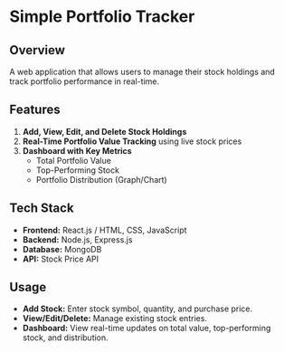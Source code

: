 # Simple Portfolio Tracker

## Overview
A web application that allows users to manage their stock holdings and track portfolio performance in real-time.

## Features
1. **Add, View, Edit, and Delete Stock Holdings**
2. **Real-Time Portfolio Value Tracking** using live stock prices
3. **Dashboard with Key Metrics**
   - Total Portfolio Value  
   - Top-Performing Stock  
   - Portfolio Distribution (Graph/Chart)

## Tech Stack
- **Frontend:** React.js / HTML, CSS, JavaScript  
- **Backend:** Node.js, Express.js  
- **Database:** MongoDB  
- **API:** Stock Price API 


## Usage
- **Add Stock:** Enter stock symbol, quantity, and purchase price.  
- **View/Edit/Delete:** Manage existing stock entries.  
- **Dashboard:** View real-time updates on total value, top-performing stock, and distribution.

